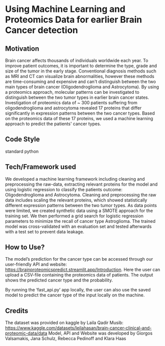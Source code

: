 # Using Machine Learning and Proteomics Data for earlier Brain Cancer detection

## Motivation
Brain cancer affects thousands of individuals worldwide each year. To improve patient outcomes, it is important to determine the type, grade and size of the tumor in the early stage. Conventional diagnosis methods such as MRI and CT can visualize brain abnormalities, however these methods are time-consuming and expensive and can't distinguish between the two main types of brain cancer (Oligodendroglioma and Astrocytoma).
By using a proteomics approach, molecular patterns can be investigated to distinguish between the two tumor types in earlier brain cancer states. Investigation of proteomics data of ~ 300 patients suffering from oligodendroglioma and astrocytoma revealed 17 proteins that differ significantly in expression patterns between the two cancer types. Based on the proteomics data of these 17 proteins, we used a machine learning approach to predict the patients' cancer types.

## Code Style
standard python

## Tech/Framework used
We developed a machine learning framework including cleaning and preprocessing the raw-data, extracting relevant proteins for the model and using logistic regression to classify the patients outcome: Oligodendroglioma and Astrocytoma. 
Cleaning and preprocessing the raw data includes scaling the relevant proteins, which showed statistically different expression patterns between the two tumor types. As data points were limited, we created synthetic data using a SMOTE approach for the training set. We then performed a grid search for logistic regression parameters to minimize the recall of cancer type Astroglioma. The trained model was cross-validated with an evaluation set and tested afterwards with a test set to prevent data leakage. 

## How to Use?
The model’s prediction for the cancer type can be accessed through our user-friendly API and website: https://brainproteomicspredict.streamlit.app/Introduction. Here the user can upload a CSV-file containing the proteomics data of patients. The output shows the predicted cancer type and the probability. 

By running the ‘fast_api.py’ app locally, the user can also use the saved model to predict the cancer type of the input locally on the machine. 

## Credits
The dataset was provided on kaggle by Laila Qadir Musib: https://www.kaggle.com/datasets/leilahasan/brain-cancer-clinical-and-proteomic-data/data 
Model, API and Website was developed by Giorgos Valsamakis, Jana Schulz, Rebecca Pedinoff and Klara Haas 
